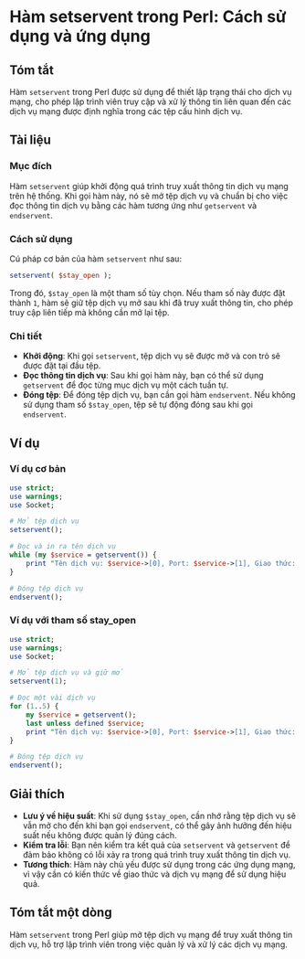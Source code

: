 <!--
Meta Description: # Hàm setservent trong Perl: Cách sử dụng và ứng dụng ## Tóm tắt Hàm `setservent` trong Perl được sử dụng để thiết lập trạng thái cho dịch vụ mạng, ch...
Meta Keywords: dịch, tệp, hàm, setservent, dụng
-->

# Hàm setservent trong Perl: Cách sử dụng và ứng dụng

## Tóm tắt
Hàm `setservent` trong Perl được sử dụng để thiết lập trạng thái cho dịch vụ mạng, cho phép lập trình viên truy cập và xử lý thông tin liên quan đến các dịch vụ mạng được định nghĩa trong các tệp cấu hình dịch vụ.

## Tài liệu
### Mục đích
Hàm `setservent` giúp khởi động quá trình truy xuất thông tin dịch vụ mạng trên hệ thống. Khi gọi hàm này, nó sẽ mở tệp dịch vụ và chuẩn bị cho việc đọc thông tin dịch vụ bằng các hàm tương ứng như `getservent` và `endservent`.

### Cách sử dụng
Cú pháp cơ bản của hàm `setservent` như sau:
```perl
setservent( $stay_open );
```
Trong đó, `$stay_open` là một tham số tùy chọn. Nếu tham số này được đặt thành `1`, hàm sẽ giữ tệp dịch vụ mở sau khi đã truy xuất thông tin, cho phép truy cập liên tiếp mà không cần mở lại tệp.

### Chi tiết
- **Khởi động**: Khi gọi `setservent`, tệp dịch vụ sẽ được mở và con trỏ sẽ được đặt tại đầu tệp.
- **Đọc thông tin dịch vụ**: Sau khi gọi hàm này, bạn có thể sử dụng `getservent` để đọc từng mục dịch vụ một cách tuần tự.
- **Đóng tệp**: Để đóng tệp dịch vụ, bạn cần gọi hàm `endservent`. Nếu không sử dụng tham số `$stay_open`, tệp sẽ tự động đóng sau khi gọi `endservent`.

## Ví dụ
### Ví dụ cơ bản
```perl
use strict;
use warnings;
use Socket;

# Mở tệp dịch vụ
setservent();

# Đọc và in ra tên dịch vụ
while (my $service = getservent()) {
    print "Tên dịch vụ: $service->[0], Port: $service->[1], Giao thức: $service->[2]\n";
}

# Đóng tệp dịch vụ
endservent();
```

### Ví dụ với tham số stay_open
```perl
use strict;
use warnings;
use Socket;

# Mở tệp dịch vụ và giữ mở
setservent(1);

# Đọc một vài dịch vụ
for (1..5) {
    my $service = getservent();
    last unless defined $service;
    print "Tên dịch vụ: $service->[0], Port: $service->[1], Giao thức: $service->[2]\n";
}

# Đóng tệp dịch vụ
endservent();
```

## Giải thích
- **Lưu ý về hiệu suất**: Khi sử dụng `$stay_open`, cần nhớ rằng tệp dịch vụ sẽ vẫn mở cho đến khi bạn gọi `endservent`, có thể gây ảnh hưởng đến hiệu suất nếu không được quản lý đúng cách.
- **Kiểm tra lỗi**: Bạn nên kiểm tra kết quả của `setservent` và `getservent` để đảm bảo không có lỗi xảy ra trong quá trình truy xuất thông tin dịch vụ.
- **Tương thích**: Hàm này chủ yếu được sử dụng trong các ứng dụng mạng, vì vậy cần có kiến thức về giao thức và dịch vụ mạng để sử dụng hiệu quả.

## Tóm tắt một dòng
Hàm `setservent` trong Perl giúp mở tệp dịch vụ mạng để truy xuất thông tin dịch vụ, hỗ trợ lập trình viên trong việc quản lý và xử lý các dịch vụ mạng.